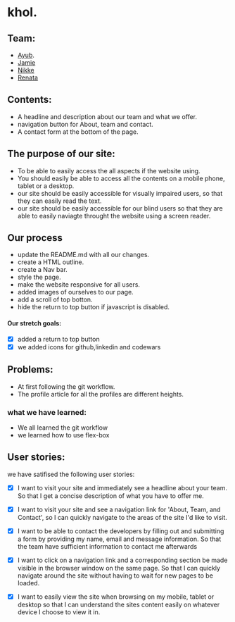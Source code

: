 # khol. 

## Team:
 * [Ayub](https://github.com/Ayub3). 
 * [Jamie](https://github.com/jc282)
 * [Nikke](https://github.com/nikkesan)
 * [Renata](https://github.com/renatajarmova)



## Contents: 
* A headline and description about our team and what we offer.
* navigation button for About, team and contact.
* A contact form at the bottom of the page.

## The purpose of our site:

* To be able to easily access the all aspects if the website using.  
* You should easily be able to access all the contents on a mobile phone, tablet or a desktop. 
* our site should be easily accessible for visually impaired users, so that they can easily read the text.  
* our site should be easily accessible for our blind users so that they are able to easily naviagte throught the website using a screen reader. 


## Our process 
 * update the README.md with all our changes.  
 * create a HTML outline. 
 * create a Nav bar.
 * style the page.
 * make the website responsive for all users. 
 * added images of ourselves to our page. 
 * add a scroll of top botton. 
 * hide the return to top button if javascript is disabled.
 
 #### Our stretch goals:
- [x] added a return to top button
- [x] we added icons for github,linkedin and codewars

## Problems:
 * At first following the git workflow.
 * The profile article for all the profiles are different heights.
 
 ### what we have learned:
 * We all learned the git workflow
 * we learned how to use flex-box 
 
 ## User stories: 
we have satifised the following user stories:

 - [x] I want to visit your site and immediately see a headline about your team. So that I get a concise description of what you have to offer me.

- [x] I want to visit your site and see a navigation link for 'About, Team, and Contact', so I can quickly navigate to the areas of the site I'd like to visit.

- [x]  I want to be able to contact the developers by filling out and submitting a form by providing my name, email and message information. So that the team have sufficient information to contact me afterwards

- [x]  I want to click on a navigation link and a corresponding section be made visible in the browser window on the same page. So that I can quickly navigate around the site without having to wait for new pages to be loaded.

- [x] I want to easily view the site when browsing on my mobile, tablet or desktop
so that I can understand the sites content easily on whatever device I choose to view it in.


